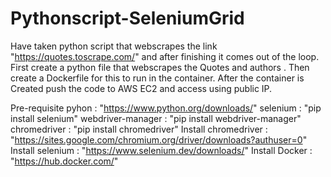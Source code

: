 # Pythonscript-SeleniumGrid
Have taken python script that webscrapes the link "https://quotes.toscrape.com/"  and after finishing it comes out of the loop.
First create a python file that webscrapes the Quotes and authors .
Then create a Dockerfile for this to run in the container.
After the container is Created push the code to AWS EC2 and access using public IP.

Pre-requisite
pyhon : "https://www.python.org/downloads/"
selenium : "pip install selenium"
webdriver-manager : "pip install webdriver-manager"
chromedriver : "pip install chromedriver"
Install chromedriver : "https://sites.google.com/chromium.org/driver/downloads?authuser=0"
Install selenium : "https://www.selenium.dev/downloads/"
Install Docker : "https://hub.docker.com/"
